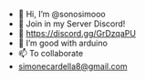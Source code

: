 - 👋 Hi, I’m @sonosimooo
- 👀 Join in my Server Discord!
- 🌱 https://discord.gg/GrDzqaPU
- 💞️ I’m good with arduino
- 📫 To collaborate
- simonecardella8@gmail.com 
